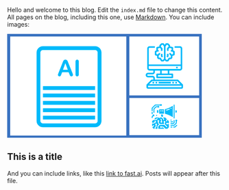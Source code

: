 Hello and welcome to this blog. Edit the `index.md` file to change this content. All pages on the blog, including this one, use [Markdown](https://guides.github.com/features/mastering-markdown/). You can include images:

![Blog logo](images/blogImage.png)

## This is a title

And you can include links, like this [link to fast.ai](https://www.fast.ai). Posts will appear after this file. 

